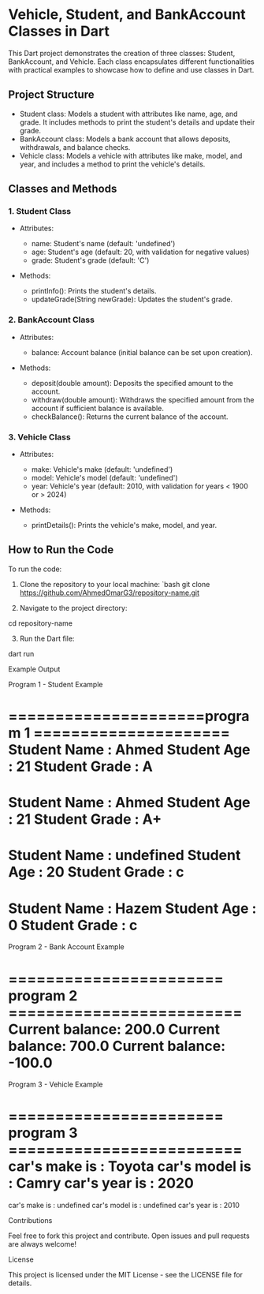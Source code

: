 # Vehicle, Student, and BankAccount Classes in Dart

This Dart project demonstrates the creation of three classes: Student, BankAccount, and Vehicle. Each class encapsulates different functionalities with practical examples to showcase how to define and use classes in Dart.

## Project Structure

- Student class: Models a student with attributes like name, age, and grade. It includes methods to print the student's details and update their grade.
- BankAccount class: Models a bank account that allows deposits, withdrawals, and balance checks.
- Vehicle class: Models a vehicle with attributes like make, model, and year, and includes a method to print the vehicle's details.

## Classes and Methods

### 1. Student Class

- Attributes:
  - name: Student's name (default: 'undefined')
  - age: Student's age (default: 20, with validation for negative values)
  - grade: Student's grade (default: 'C')

- Methods:
  - printInfo(): Prints the student's details.
  - updateGrade(String newGrade): Updates the student's grade.

### 2. BankAccount Class

- Attributes:
  - balance: Account balance (initial balance can be set upon creation).

- Methods:
  - deposit(double amount): Deposits the specified amount to the account.
  - withdraw(double amount): Withdraws the specified amount from the account if sufficient balance is available.
  - checkBalance(): Returns the current balance of the account.

### 3. Vehicle Class

- Attributes:
  - make: Vehicle's make (default: 'undefined')
  - model: Vehicle's model (default: 'undefined')
  - year: Vehicle's year (default: 2010, with validation for years < 1900 or > 2024)

- Methods:
  - printDetails(): Prints the vehicle's make, model, and year.

## How to Run the Code

To run the code:
1. Clone the repository to your local machine:
   `bash
   git clone https://github.com/AhmedOmarG3/repository-name.git

2. Navigate to the project directory:

cd repository-name


3. Run the Dart file:

dart run



Example Output

Program 1 - Student Example

=====================program 1 =====================
Student Name : Ahmed
Student Age : 21
Student Grade : A
=====================
Student Name : Ahmed
Student Age : 21
Student Grade : A+
=====================
Student Name : undefined
Student Age : 20
Student Grade : c
=====================
Student Name : Hazem
Student Age : 0
Student Grade : c
=====================

Program 2 - Bank Account Example

======================= program 2 =========================
Current balance: 200.0
Current balance: 700.0
Current balance: -100.0
=======================

Program 3 - Vehicle Example

======================= program 3 =========================
car's make is : Toyota
car's model is : Camry
car's year is : 2020
=====================
car's make is : undefined
car's model is : undefined
car's year is : 2010

Contributions

Feel free to fork this project and contribute. Open issues and pull requests are always welcome!

License

This project is licensed under the MIT License - see the LICENSE file for details.
